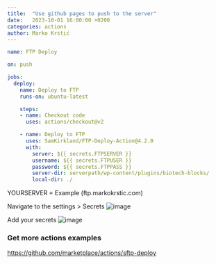 ```yaml
---
title:  "Use github pages to push to the server"
date:   2023-10-01 16:00:00 +0200
categories: actions
author: Marko Krstić
---
```


```yaml
name: FTP Deploy

on: push

jobs:
  deploy:
    name: Deploy to FTP
    runs-on: ubuntu-latest

    steps:
    - name: Checkout code
      uses: actions/checkout@v2

    - name: Deploy to FTP
      uses: SamKirkland/FTP-Deploy-Action@4.2.0
      with:
        server: ${{ secrets.FTPSERVER }}
        username: ${{ secrets.FTPUSER }}
        password: ${{ secrets.FTPPASS }}
        server-dir: serverpath/wp-content/plugins/biotech-blocks/
        local-dir: ./
```

YOURSERVER = Example (ftp.markokrstic.com)

Navigate to the settings > Secrets
![image](https://raw.githubusercontent.com/wpdevnotes/wpdevnotes.github.io/main/_posts/2023-10-01-github-pages-actions-ftp-push/settings.png)

Add your secrets 
![image](https://raw.githubusercontent.com/wpdevnotes/wpdevnotes.github.io/main/_posts/2023-10-01-github-pages-actions-ftp-push/secret.png)

### Get more actions examples
https://github.com/marketplace/actions/sftp-deploy

